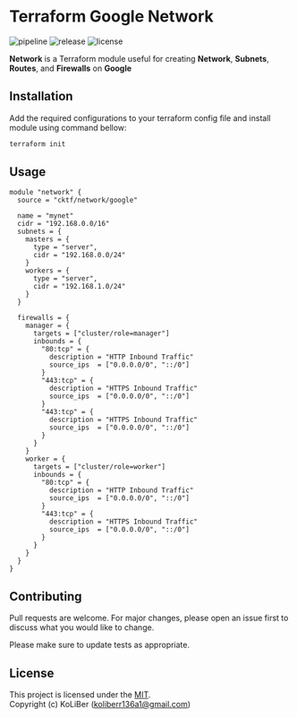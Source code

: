 # Terraform Google Network

![pipeline](https://github.com/cktf/terraform-google-network/actions/workflows/ci.yml/badge.svg)
![release](https://img.shields.io/github/v/release/cktf/terraform-google-network?display_name=tag)
![license](https://img.shields.io/github/license/cktf/terraform-google-network)

**Network** is a Terraform module useful for creating **Network**, **Subnets**, **Routes**, and **Firewalls** on **Google**

## Installation

Add the required configurations to your terraform config file and install module using command bellow:

```bash
terraform init
```

## Usage

```hcl
module "network" {
  source = "cktf/network/google"

  name = "mynet"
  cidr = "192.168.0.0/16"
  subnets = {
    masters = {
      type = "server",
      cidr = "192.168.0.0/24"
    }
    workers = {
      type = "server",
      cidr = "192.168.1.0/24"
    }
  }

  firewalls = {
    manager = {
      targets = ["cluster/role=manager"]
      inbounds = {
        "80:tcp" = {
          description = "HTTP Inbound Traffic"
          source_ips  = ["0.0.0.0/0", "::/0"]
        }
        "443:tcp" = {
          description = "HTTPS Inbound Traffic"
          source_ips  = ["0.0.0.0/0", "::/0"]
        }
        "443:tcp" = {
          description = "HTTPS Inbound Traffic"
          source_ips  = ["0.0.0.0/0", "::/0"]
        }
      }
    }
    worker = {
      targets = ["cluster/role=worker"]
      inbounds = {
        "80:tcp" = {
          description = "HTTP Inbound Traffic"
          source_ips  = ["0.0.0.0/0", "::/0"]
        }
        "443:tcp" = {
          description = "HTTPS Inbound Traffic"
          source_ips  = ["0.0.0.0/0", "::/0"]
        }
      }
    }
  }
}
```

## Contributing

Pull requests are welcome. For major changes, please open an issue first to discuss what you would like to change.

Please make sure to update tests as appropriate.

## License

This project is licensed under the [MIT](LICENSE.md).  
Copyright (c) KoLiBer (koliberr136a1@gmail.com)
